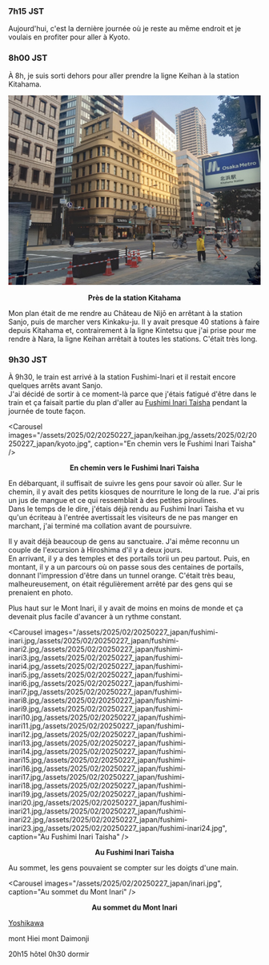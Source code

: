 ### 7h15 JST
Aujourd'hui, c'est la dernière journée où je reste au même endroit et je voulais en profiter pour aller à Kyoto.

### 8h00 JST
À 8h, je suis sorti dehors pour aller prendre la ligne Keihan à la station Kitahama.

![Près de la station Kitahama](/assets/2025/02/20250227_japan/kitahama.jpg)
<p align="center"><b>Près de la station Kitahama</b></p>

Mon plan était de me rendre au Château de Nijō en arrêtant à la station Sanjo, puis de marcher vers Kinkaku-ju. Il y avait presque 40 stations à faire depuis Kitahama et, contrairement à la ligne Kintetsu que j'ai prise pour me rendre à Nara, la ligne Keihan arrêtait à toutes les stations. C'était très long.

### 9h30 JST
À 9h30, le train est arrivé à la station Fushimi-Inari et il restait encore quelques arrêts avant Sanjo.  
J'ai décidé de sortir à ce moment-là parce que j'étais fatigué d'être dans le train et ça faisait partie du plan d'aller au [Fushimi Inari Taisha](https://maps.app.goo.gl/zz2Av9VBk8EZQh8aA) pendant la journée de toute façon.

<Carousel
    images="/assets/2025/02/20250227_japan/keihan.jpg,/assets/2025/02/20250227_japan/kyoto.jpg",
    caption="En chemin vers le Fushimi Inari Taisha"
/>
<p align="center"><b>En chemin vers le Fushimi Inari Taisha</b></p>

En débarquant, il suffisait de suivre les gens pour savoir où aller. Sur le chemin, il y avait des petits kiosques de nourriture le long de la rue. J'ai pris un jus de mangue et ce qui ressemblait à des petites piroulines.  
Dans le temps de le dire, j'étais déjà rendu au Fushimi Inari Taisha et vu qu'un écriteau à l'entrée avertissait les visiteurs de ne pas manger en marchant, j'ai terminé ma collation avant de poursuivre.

Il y avait déjà beaucoup de gens au sanctuaire. J'ai même reconnu un couple de l'excursion à Hiroshima d'il y a deux jours.  
En arrivant, il y a des temples et des portails torii un peu partout. Puis, en montant, il y a un parcours où on passe sous des centaines de portails, donnant l'impression d'être dans un tunnel orange. C'était très beau, malheureusement, on était régulièrement arrêté par des gens qui se prenaient en photo.

Plus haut sur le Mont Inari, il y avait de moins en moins de monde et ça devenait plus facile d'avancer à un rythme constant.

<Carousel
    images="/assets/2025/02/20250227_japan/fushimi-inari.jpg,/assets/2025/02/20250227_japan/fushimi-inari2.jpg,/assets/2025/02/20250227_japan/fushimi-inari3.jpg,/assets/2025/02/20250227_japan/fushimi-inari4.jpg,/assets/2025/02/20250227_japan/fushimi-inari5.jpg,/assets/2025/02/20250227_japan/fushimi-inari6.jpg,/assets/2025/02/20250227_japan/fushimi-inari7.jpg,/assets/2025/02/20250227_japan/fushimi-inari8.jpg,/assets/2025/02/20250227_japan/fushimi-inari9.jpg,/assets/2025/02/20250227_japan/fushimi-inari10.jpg,/assets/2025/02/20250227_japan/fushimi-inari11.jpg,/assets/2025/02/20250227_japan/fushimi-inari12.jpg,/assets/2025/02/20250227_japan/fushimi-inari13.jpg,/assets/2025/02/20250227_japan/fushimi-inari14.jpg,/assets/2025/02/20250227_japan/fushimi-inari15.jpg,/assets/2025/02/20250227_japan/fushimi-inari16.jpg,/assets/2025/02/20250227_japan/fushimi-inari17.jpg,/assets/2025/02/20250227_japan/fushimi-inari18.jpg,/assets/2025/02/20250227_japan/fushimi-inari19.jpg,/assets/2025/02/20250227_japan/fushimi-inari20.jpg,/assets/2025/02/20250227_japan/fushimi-inari21.jpg,/assets/2025/02/20250227_japan/fushimi-inari22.jpg,/assets/2025/02/20250227_japan/fushimi-inari23.jpg,/assets/2025/02/20250227_japan/fushimi-inari24.jpg",
    caption="Au Fushimi Inari Taisha"
/>
<p align="center"><b>Au Fushimi Inari Taisha</b></p>

Au sommet, les gens pouvaient se compter sur les doigts d'une main. 

<Carousel
    images="/assets/2025/02/20250227_japan/inari.jpg",
    caption="Au sommet du Mont Inari"
/>
<p align="center"><b>Au sommet du Mont Inari</b></p>


[Yoshikawa](https://maps.app.goo.gl/K9DwZgvTTMBKfH9y5)


mont Hiei
mont Daimonji

20h15 hôtel
0h30 dormir
